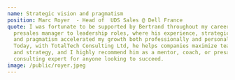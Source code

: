 ```yaml
---
name: Strategic vision and pragmatism
position: Marc Royer  - Head of  UDS Sales @ Dell France
quote: I was fortunate to be supported by Bertrand throughout my career, from
  presales manager to leadership roles, where his experience, strategic vision,
  and pragmatism accelerated my growth both professionally and personally.
  Today, with TotalTech Consulting Ltd, he helps companies maximize team impact
  and strategy, and I highly recommend him as a mentor, coach, or presales
  consulting expert for anyone looking to succeed.
image: /public/royer.jpeg
---
```

